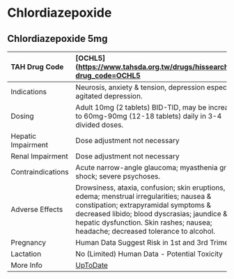 # Chlordiazepoxide

## Chlordiazepoxide 5mg

| TAH Drug Code      | [OCHL5](https://www.tahsda.org.tw/drugs/hissearch.php?drug_code=OCHL5                                                                                                                                                                                               |
|:-------------------|:--------------------------------------------------------------------------------------------------------------------------------------------------------------------------------------------------------------------------------------------------------------------|
| Indications        | Neurosis, anxiety & tension, depression especially agitated depression.                                                                                                                                                                                             |
| Dosing             | Adult 10mg (2 tablets) BID-TID, may be increased to 60mg-90mg (12-18 tablets) daily in 3-4 divided doses.                                                                                                                                                           |
| Hepatic Impairment | Dose adjustment not necessary                                                                                                                                                                                                                                       |
| Renal Impairment   | Dose adjustment not necessary                                                                                                                                                                                                                                       |
| Contraindications  | Acute narrow-angle glaucoma; myasthenia gravis, shock; severe psychoses.                                                                                                                                                                                            |
| Adverse Effects    | Drowsiness, ataxia, confusion; skin eruptions, edema; menstrual irregularities; nausea & constipation; extrapyramidal symptoms & decreased libido; blood dyscrasias; jaundice & hepatic dysfunction. Skin rashes; nausea; headache; decreased tolerance to alcohol. |
| Pregnancy          | Human Data Suggest Risk in 1st and 3rd Trimesters                                                                                                                                                                                                                   |
| Lactation          | No (Limited) Human Data - Potential Toxicity                                                                                                                                                                                                                        |
| More Info          | [UpToDate](https://www.uptodate.com/contents/chlordiazepoxide-drug-information)                                                                                                                                                                                     |

